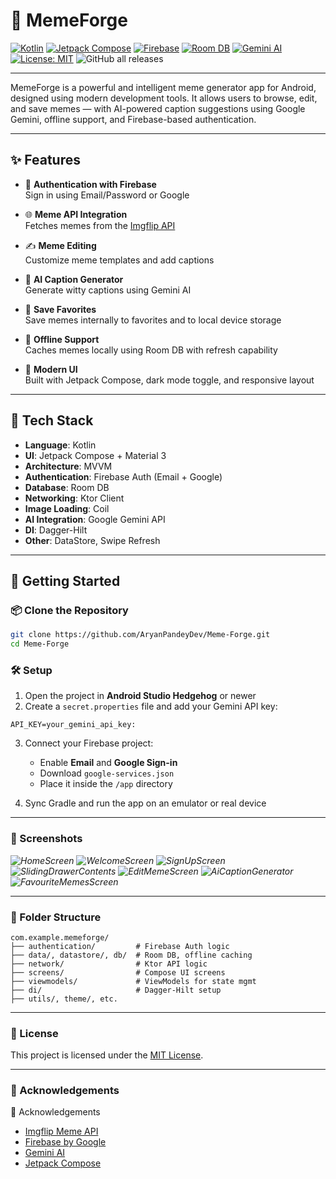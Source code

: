 # 🧠 MemeForge

[![Kotlin](https://img.shields.io/badge/Kotlin-1.9-blue?logo=kotlin)](https://kotlinlang.org/)
[![Jetpack Compose](https://img.shields.io/badge/Jetpack%20Compose-UI-blueviolet?logo=android)](https://developer.android.com/jetpack/compose)
[![Firebase](https://img.shields.io/badge/Firebase-Auth-yellow?logo=firebase)](https://firebase.google.com/)
[![Room DB](https://img.shields.io/badge/Room-Offline-green?logo=sqlite)](https://developer.android.com/training/data-storage/room)
[![Gemini AI](https://img.shields.io/badge/Gemini-AI-blue?logo=google)](https://ai.google.dev/)
[![License: MIT](https://img.shields.io/badge/License-MIT-green.svg)](LICENSE)
![GitHub all releases](https://img.shields.io/github/downloads/AryanPandeyDev/Meme-Forge/total)


---

MemeForge is a powerful and intelligent meme generator app for Android, designed using modern development tools. It allows users to browse, edit, and save memes — with AI-powered caption suggestions using Google Gemini, offline support, and Firebase-based authentication.

---

## ✨ Features

- 🔐 <strong>Authentication with Firebase</strong><br>
  Sign in using Email/Password or Google

- 🌐 <strong>Meme API Integration</strong><br>
  Fetches memes from the <a href="https://imgflip.com/api">Imgflip API</a>

- ✍️ <strong>Meme Editing</strong><br>
  Customize meme templates and add captions

- 🤖 <strong>AI Caption Generator</strong><br>
  Generate witty captions using Gemini AI

- 💾 <strong>Save Favorites</strong><br>
  Save memes internally to favorites and to local device storage

- 📶 <strong>Offline Support</strong><br>
  Caches memes locally using Room DB with refresh capability

- 🎨 <strong>Modern UI</strong><br>
  Built with Jetpack Compose, dark mode toggle, and responsive layout

---

## 🧰 Tech Stack

- <strong>Language</strong>: Kotlin  
- <strong>UI</strong>: Jetpack Compose + Material 3  
- <strong>Architecture</strong>: MVVM  
- <strong>Authentication</strong>: Firebase Auth (Email + Google)  
- <strong>Database</strong>: Room DB  
- <strong>Networking</strong>: Ktor Client  
- <strong>Image Loading</strong>: Coil  
- <strong>AI Integration</strong>: Google Gemini API  
- <strong>DI</strong>: Dagger-Hilt  
- <strong>Other</strong>: DataStore, Swipe Refresh

---

## 🚀 Getting Started

### 📦 Clone the Repository

```bash
git clone https://github.com/AryanPandeyDev/Meme-Forge.git
cd Meme-Forge
```

### 🛠️ Setup

1. Open the project in <strong>Android Studio Hedgehog</strong> or newer  
2. Create a <code>secret.properties</code> file and add your Gemini API key:

```properties
API_KEY=your_gemini_api_key:
```

3. Connect your Firebase project:
   - Enable <strong>Email</strong> and <strong>Google Sign-in</strong>  
   - Download <code>google-services.json</code>  
   - Place it inside the <code>/app</code> directory  

4. Sync Gradle and run the app on an emulator or real device

---

### 📸 Screenshots

<em>![HomeScreen](https://github.com/user-attachments/assets/2d406281-a299-4955-b7db-108af6037830)        ![WelcomeScreen](https://github.com/user-attachments/assets/df35dd3b-b8b4-44e8-8521-2af49ccdcb3d) 
![SignUpScreen](https://github.com/user-attachments/assets/f7172a9e-fd12-4103-9b00-bd3827bf57ba)    ![SlidingDrawerContents](https://github.com/user-attachments/assets/4ca648c6-23c0-4a27-9680-2bf3a973ad23)
![EditMemeScreen](https://github.com/user-attachments/assets/81793dfa-1791-4e65-84df-f3c0f8ca6253)  ![AiCaptionGenerator](https://github.com/user-attachments/assets/60c49f19-9697-47fd-8219-ba729c465314)
![FavouriteMemesScreen](https://github.com/user-attachments/assets/ab56190d-beac-4676-8706-b5f2df11d515)
</em><br>


---

### 📌 Folder Structure

```plaintext
com.example.memeforge/
├── authentication/         # Firebase Auth logic
├── data/, datastore/, db/  # Room DB, offline caching
├── network/                # Ktor API logic
├── screens/                # Compose UI screens
├── viewmodels/             # ViewModels for state mgmt
├── di/                     # Dagger-Hilt setup
├── utils/, theme/, etc.
```

---

### 📄 License

This project is licensed under the <a href="LICENSE">MIT License</a>.

---

### 🙌 Acknowledgements

🙌 Acknowledgements

- <a href="https://imgflip.com/api">Imgflip Meme API</a>  
- <a href="https://firebase.google.com/">Firebase by Google</a>  
- <a href="https://ai.google.dev/">Gemini AI</a>  
- <a href="https://developer.android.com/jetpack/compose">Jetpack Compose</a>  
